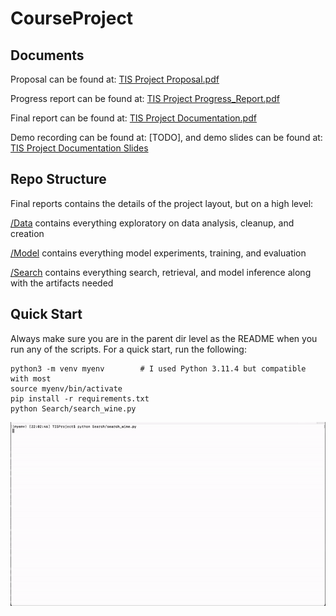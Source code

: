 # CourseProject

## Documents
Proposal can be found at: [TIS Project Proposal.pdf](https://github.com/QinxiW/TISProject/blob/main/TIS%20Project%20Proposal.pdf)

Progress report can be found at: [TIS Project Progress_Report.pdf](https://github.com/QinxiW/TISProject/blob/main/TIS%20Project%20Progress%20Report.pdf)

Final report can be found at: [TIS Project Documentation.pdf](https://github.com/QinxiW/TISProject/blob/main/TIS%20Project%20Documentation.pdf)

Demo recording can be found at: [TODO], and demo slides can be found at: [TIS Project Documentation Slides](https://github.com/QinxiW/TISProject/blob/main/TIS%20Project%20Presentation.pdf)


## Repo Structure
Final reports contains the details of the project layout, but on a high level:

[/Data](https://github.com/QinxiW/TISProject/tree/main/Data) contains everything exploratory on data analysis, cleanup, and creation

[/Model](https://github.com/QinxiW/TISProject/tree/main/Model) contains everything model experiments, training, and evaluation

[/Search](https://github.com/QinxiW/TISProject/tree/main/Search) contains everything search, retrieval, and model inference along with the artifacts needed

## Quick Start 
Always make sure you are in the parent dir level as the README when you run any of the scripts.
For a quick start, run the following:
```angular2html
python3 -m venv myenv        # I used Python 3.11.4 but compatible with most
source myenv/bin/activate
pip install -r requirements.txt
python Search/search_wine.py 
```

![Run Demo](https://github.com/QinxiW/TISProject/blob/main/ezgif-2-8bdb364349.gif)
